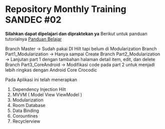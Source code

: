 # Repository Monthly Training SANDEC #02
**Silahkan dapat dipelajari dan dipraktekan ya**
Berikut untuk panduan tutorialnya <a href='https://nandaadisaputra18.medium.com/teknik-menggunakan-dependency-injection-hilt-dan-modularization-pada-aplikasi-android-9181628fe91c/'>Panduan Belajar</a>

Branch Master -> Sudah pakai DI Hilt tapi belum di Modularization
Branch Part1_Modularization -> Hanya sampai Create
Branch Part2_Modularization -> Lanjutan part 1 dengan tambahan halaman detail item, edit, dan delete
Branch Part3_CoreAndroid -> Modifikasi code pada part 2 untuk menjadi lebih ringkas dengan Android Core Crocodic

Pada Aplikasi ini telah menerapkan
1. Dependency Injection Hilt
2. MVVM ( Model View ViewModel )
3. Modularization
4. Room Database
5. Data Binding
6. Corountines
7. Recyclerview
